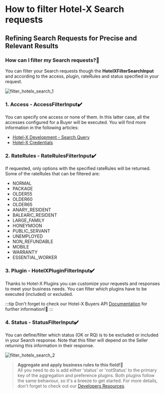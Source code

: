 ﻿---
sidebar_position: 2
---

# How to filter Hotel-X Search requests

## Refining Search Requests for Precise and Relevant Results

### How can I filter my Search requests?🚀
You can filter your Search requests though the **HotelXFilterSearchInput** and according to the access, plugin, rateRules and status specified in your request.

![filter_hotelx_search_1](https://storage.travelgate.com/kbase/filter_hotelx_search_1.jpg)

### 1. Access - AccessFilterInput✔️
You can specify one access or none of them. In this latter case, all the accesses configured for a Buyer will be executed. You will find more information in the following articles:

- [Hotel-X Development - Search Query](/docs/apis/for-buyers/hotel-x-pull-buyers-api/booking-flow/search)
- [Hotel-X Credentials](/kb/our-products/are-you-a-buyer/getting-started-with-hotel-x-buyers-api/hotel-x-credentials)
### 2. RateRules - RateRulesFilterInput✔️
If requested, only options with the specified rateRules will be returned. Some of the rateRules that can be filtered are:

- NORMAL
- PACKAGE
- OLDER55
- OLDER60
- OLDER65
- ANARY_RESIDENT
- BALEARIC_RESIDENT
- LARGE_FAMILY
- HONEYMOON
- PUBLIC_SERVANT
- UNEMPLOYED
- NON_REFUNDABLE
- MOBILE
- WARRANTY
- ESSENTIAL_WORKER
### 3. Plugin - HotelXPluginFilterInput✔️
Thanks to Hotel-X Plugins you can customize your requests and responses to meet your business needs. You can filter which plugins have to be executed (included) or excluded.

:::tip
Don't forget to check our Hotel-X Buyers API [Documentation](/docs/apis/for-buyers/hotel-x-pull-buyers-api/plugins/overview) for further information!🚀
:::

### 4. Status - StatusFilterInput✔️
You can define/filter which status (OK or RQ) is to be excluded or included in your Search response. Note that this filter will depend on the Seller returning this information in their response.

![filter_hotelx_search_2](https://storage.travelgate.com/kbase/filter_hotelx_search_2.jpg)

>**Aggregate and apply business rules to this field!🚀**  
>All you need to do is add either 'status' or 'notStatus' to the primary key of the aggregation and preference plugins. Both plugins follow the same behaviour, so it's a breeze to get started. For more details, don't forget to check out our [Developers Resources](/docs/apis/for-buyers/hotel-x-pull-buyers-api/plugins/overview).

 

